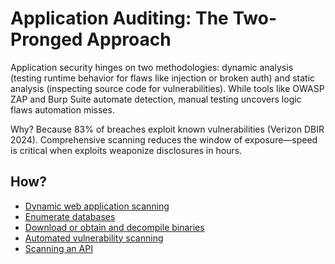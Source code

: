 # Application Auditing: The Two-Pronged Approach

Application security hinges on two methodologies: dynamic analysis (testing runtime behavior for flaws like injection or broken auth) and static analysis (inspecting source code for vulnerabilities). While tools like OWASP ZAP and Burp Suite automate detection, manual testing uncovers logic flaws automation misses.

Why? Because 83% of breaches exploit known vulnerabilities (Verizon DBIR 2024). Comprehensive scanning reduces the window of exposure—speed is critical when exploits weaponize disclosures in hours.

## How?

* [Dynamic web application scanning](scanning.md)
* [Enumerate databases](database.md)
* [Download or obtain and decompile binaries](binaries.md)
* [Automated vulnerability scanning](automated.md)
* [Scanning an API](api.md)
